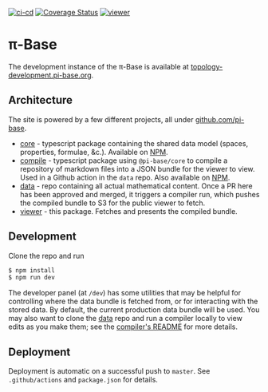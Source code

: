 [![ci-cd](https://github.com/pi-base/viewer/workflows/ci-cd/badge.svg)](https://github.com/pi-base/viewer/actions?query=branch%3Amaster)
[![Coverage Status](https://coveralls.io/repos/github/pi-base/viewer/badge.svg?branch=master)](https://coveralls.io/github/pi-base/viewer?branch=master)
[![viewer](https://img.shields.io/endpoint?url=https://dashboard.cypress.io/badge/simple/7u7evp&style=flat&logo=cypress)](https://dashboard.cypress.io/projects/7u7evp/runs)

# π-Base

The development instance of the π-Base is available at [topology-development.pi-base.org](https://topology-development.pi-base.org).

## Architecture

The site is powered by a few different projects, all under [github.com/pi-base](https://github.com/pi-base).

- [core](https://github.com/pi-base/core) - typescript package containing the shared data model (spaces, properties, formulae, &c.). Available on [NPM](https://www.npmjs.com/package/@pi-base/core).
- [compile](https://github.com/pi-base/compile) - typescript package using `@pi-base/core` to compile a repository of markdown files into a JSON bundle for the viewer to view. Used in a Github action in the `data` repo. Also available on [NPM](https://www.npmjs.com/package/@pi-base/compile).
- [data](https://github.com/pi-base/data) - repo containing all actual mathematical content. Once a PR here has been approved and merged, it triggers a compiler run, which pushes the compiled bundle to S3 for the public viewer to fetch.
- [viewer](https://github.com/pi-base/viewer) - this package. Fetches and presents the compiled bundle.

## Development

Clone the repo and run

```bash
$ npm install
$ npm run dev
```

The developer panel (at `/dev`) has some utilities that may be helpful for controlling where the data bundle is fetched from, or for interacting with the stored data. By default, the current production data bundle will be used. You may also want to clone the [data](https://github.com/pi-base/data) repo and run a compiler locally to view edits as you make them; see the [compiler's README](https://github.com/pi-base/compile) for more details.

## Deployment

Deployment is automatic on a successful push to `master`. See `.github/actions` and `package.json` for details.
